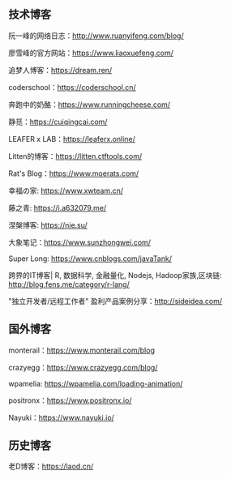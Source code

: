 ## 技术博客

阮一峰的网络日志：http://www.ruanyifeng.com/blog/

廖雪峰的官方网站：https://www.liaoxuefeng.com/
 
追梦人博客：https://dream.ren/

coderschool：https://coderschool.cn/

奔跑中的奶酪：https://www.runningcheese.com/

静觅：https://cuiqingcai.com/

LEAFER x LAB：https://leaferx.online/

Litten的博客：https://litten.ctftools.com/

Rat's Blog：https://www.moerats.com/

幸福の家: https://www.xwteam.cn/

藤之青: https://i.a632079.me/

涅槃博客: https://nie.su/

大象笔记：https://www.sunzhongwei.com/

Super Long: https://www.cnblogs.com/javaTank/

跨界的IT博客| R, 数据科学, 金融量化, Nodejs, Hadoop家族,区块链: http://blog.fens.me/category/r-lang/

"独立开发者/远程工作者" 盈利产品案例分享：http://sideidea.com/

## 国外博客

monterail：https://www.monterail.com/blog

crazyegg：https://www.crazyegg.com/blog/

wpamelia: https://wpamelia.com/loading-animation/

positronx：https://www.positronx.io/

Nayuki：https://www.nayuki.io/

## 历史博客

老D博客：https://laod.cn/